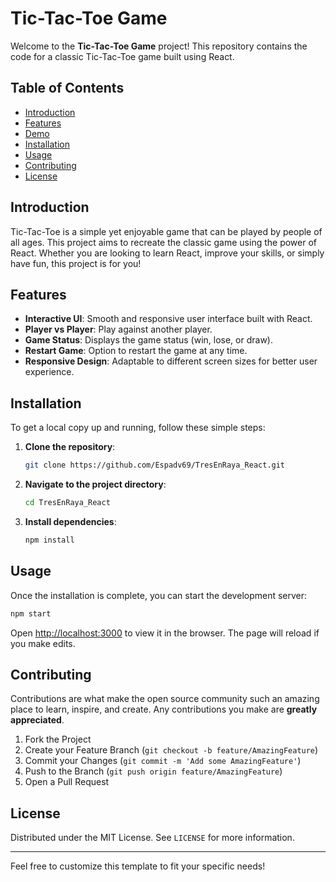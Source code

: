 # Tic-Tac-Toe Game

Welcome to the **Tic-Tac-Toe Game** project! This repository contains the code for a classic Tic-Tac-Toe game built using React.

## Table of Contents

- [Introduction](#introduction)
- [Features](#features)
- [Demo](#demo)
- [Installation](#installation)
- [Usage](#usage)
- [Contributing](#contributing)
- [License](#license)

## Introduction

Tic-Tac-Toe is a simple yet enjoyable game that can be played by people of all ages. This project aims to recreate the classic game using the power of React. Whether you are looking to learn React, improve your skills, or simply have fun, this project is for you!

## Features

- **Interactive UI**: Smooth and responsive user interface built with React.
- **Player vs Player**: Play against another player.
- **Game Status**: Displays the game status (win, lose, or draw).
- **Restart Game**: Option to restart the game at any time.
- **Responsive Design**: Adaptable to different screen sizes for better user experience.

## Installation

To get a local copy up and running, follow these simple steps:

1. **Clone the repository**:
    ```bash
    git clone https://github.com/Espadv69/TresEnRaya_React.git
    ```
2. **Navigate to the project directory**:
    ```bash
    cd TresEnRaya_React
    ```
3. **Install dependencies**:
    ```bash
    npm install
    ```

## Usage

Once the installation is complete, you can start the development server:

```bash
npm start
```

Open [http://localhost:3000](http://localhost:3000) to view it in the browser. The page will reload if you make edits.

## Contributing

Contributions are what make the open source community such an amazing place to learn, inspire, and create. Any contributions you make are **greatly appreciated**.

1. Fork the Project
2. Create your Feature Branch (`git checkout -b feature/AmazingFeature`)
3. Commit your Changes (`git commit -m 'Add some AmazingFeature'`)
4. Push to the Branch (`git push origin feature/AmazingFeature`)
5. Open a Pull Request

## License

Distributed under the MIT License. See `LICENSE` for more information.

---

Feel free to customize this template to fit your specific needs!
